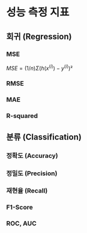 # 성능 측정 지표

## 회귀 (Regression)

### MSE

$MSE = (1/n) Σ(h(x^{(i)}) - y^{(i)})²$


### RMSE

### MAE

### R-squared

## 분류 (Classification)

### 정확도 (Accuracy)

### 정밀도 (Precision)

### 재현율 (Recall)

### F1-Score

### ROC, AUC






